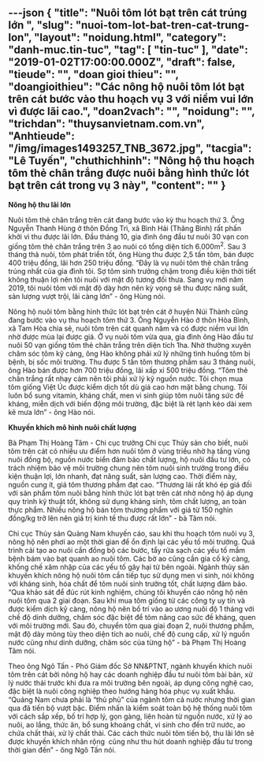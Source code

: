 ---json
{
    "title": "Nuôi tôm lót bạt trên cát  trúng lớn ",
    "slug": "nuoi-tom-lot-bat-tren-cat-trung-lon",
    "layout": "noidung.html",
    "category": "danh-muc.tin-tuc",
    "tag": [
        "tin-tuc"
    ],
    "date": "2019-01-02T17:00:00.000Z",
    "draft": false,
    "tieude": "",
    "doan gioi thieu": "",
    "doangioithieu": "Các nông hộ nuôi tôm lót bạt trên cát bước vào thu hoạch vụ 3 với niềm vui lớn vì được lãi cao.",
    "doan2vach": "",
    "noidung": "",
    "trichdan": "thuysanvietnam.com.vn",
    "Anhtieude": "/img/images1493257_TNB_3672.jpg",
    "tacgia": "Lê Tuyến",
    "chuthichhinh": "Nông hộ thu hoạch tôm thẻ chân trắng được nuôi bằng hình thức lót bạt trên cát trong vụ 3 này",
    "__content__": ""
}
---
<p><strong>N&ocirc;ng hộ thu l&atilde;i lớn</strong></p>

<p>Nu&ocirc;i t&ocirc;m thẻ ch&acirc;n trắng tr&ecirc;n c&aacute;t đang bước v&agrave;o kỳ thu hoạch thứ 3. &Ocirc;ng Nguyễn Thanh H&ugrave;ng ở th&ocirc;n Đồng Tr&igrave;, x&atilde; B&igrave;nh Hải (Thăng B&igrave;nh) rất phấn khởi v&igrave; thu được l&atilde;i lớn. Đầu th&aacute;ng 10, gia đ&igrave;nh &ocirc;ng đầu tư nu&ocirc;i 30 vạn con giống t&ocirc;m thẻ ch&acirc;n trắng tr&ecirc;n 3 ao nu&ocirc;i c&oacute; tổng diện t&iacute;ch 6.000m<sup>2</sup>. Sau 3 th&aacute;ng thả nu&ocirc;i, t&ocirc;m ph&aacute;t triển tốt, &ocirc;ng H&ugrave;ng thu được 2,5 tấn t&ocirc;m, b&aacute;n được 400 triệu đồng, l&atilde;i hơn 250 triệu đồng. &ldquo;Đ&acirc;y l&agrave; vụ nu&ocirc;i t&ocirc;m thẻ ch&acirc;n trắng tr&uacute;ng nhất của gia đ&igrave;nh t&ocirc;i. Sợ t&ocirc;m sinh trưởng chậm trong điều kiện thời tiết kh&ocirc;ng thuận lợi n&ecirc;n t&ocirc;i nu&ocirc;i với mật độ tương đối thưa. Sang vụ mới năm 2019, t&ocirc;i nu&ocirc;i t&ocirc;m với mật độ d&agrave;y hơn n&ecirc;n kỳ vọng sẽ thu được năng suất, sản lượng vượt trội, l&atilde;i c&agrave;ng lớn&rdquo; - &ocirc;ng H&ugrave;ng n&oacute;i.</p>

<p>N&ocirc;ng hộ nu&ocirc;i t&ocirc;m bằng h&igrave;nh thức l&oacute;t bạt tr&ecirc;n c&aacute;t ở huyện N&uacute;i Th&agrave;nh cũng đang bước v&agrave;o vụ thu hoạch t&ocirc;m thứ 3. &Ocirc;ng Nguyễn H&agrave;o ở th&ocirc;n H&ograve;a B&igrave;nh, x&atilde; Tam H&ograve;a chia sẻ, nu&ocirc;i t&ocirc;m tr&ecirc;n c&aacute;t quanh năm v&agrave; c&oacute; được niềm vui lớn nhờ được m&ugrave;a lại được gi&aacute;. Ở vụ nu&ocirc;i t&ocirc;m vừa qua, gia đ&igrave;nh &ocirc;ng H&agrave;o đầu tư nu&ocirc;i 50 vạn giống t&ocirc;m thẻ ch&acirc;n trắng tr&ecirc;n diện t&iacute;ch 1ha. Nhờ thường xuy&ecirc;n chăm s&oacute;c t&ocirc;m kỹ c&agrave;ng, &ocirc;ng H&agrave;o kh&ocirc;ng phải xử l&yacute; những t&igrave;nh huống t&ocirc;m bị bệnh, bị sốc m&ocirc;i trường. Thu được 5 tấn t&ocirc;m thương phẩm sau 3 th&aacute;ng nu&ocirc;i, &ocirc;ng H&agrave;o b&aacute;n được hơn 700 triệu đồng, l&atilde;i xấp xỉ 500 triệu đồng. &ldquo;T&ocirc;m thẻ ch&acirc;n trắng rất nhạy cảm n&ecirc;n t&ocirc;i phải xử l&yacute; kỹ nguồn nước. T&ocirc;i chọn mua t&ocirc;m giống Việt &Uacute;c được kiểm dịch tốt d&ugrave; gi&aacute; cao hơn mặt bằng chung. T&ocirc;i lu&ocirc;n bổ sung vitamin, kh&aacute;ng chất, men vi sinh gi&uacute;p t&ocirc;m nu&ocirc;i tăng sức đề kh&aacute;ng, miễn dịch với biến động m&ocirc;i trường, đặc biệt l&agrave; r&eacute;t lạnh k&eacute;o d&agrave;i xem kẽ mưa lớn&rdquo; - &ocirc;ng H&agrave;o n&oacute;i.</p>

<p><strong>Khuyến kh&iacute;ch m&ocirc; h&igrave;nh nu&ocirc;i chất lượng</strong></p>

<p>B&agrave; Phạm Thị Ho&agrave;ng T&acirc;m - Chi cục trưởng Chi cục Thủy sản cho biết, nu&ocirc;i t&ocirc;m tr&ecirc;n c&aacute;t c&oacute; nhiều ưu điểm hơn nu&ocirc;i t&ocirc;m ở v&ugrave;ng triều nhờ hạ tầng v&ugrave;ng nu&ocirc;i đồng bộ, nguồn nước biển đảm bảo chất lượng, hộ nu&ocirc;i đầu tư lớn, c&oacute; tr&aacute;ch nhiệm bảo vệ m&ocirc;i trường chung n&ecirc;n t&ocirc;m nu&ocirc;i sinh trưởng trong điều kiện thuận lợi, lớn nhanh, đạt năng suất, sản lượng cao. Thời điểm n&agrave;y, nguồn cung &iacute;t, gi&aacute; t&ocirc;m thương phẩm đạt cao. &ldquo;Thương l&aacute;i rất kh&oacute; &eacute;p gi&aacute; đối với sản phẩm t&ocirc;m nu&ocirc;i bằng h&igrave;nh thức l&oacute;t bạt tr&ecirc;n c&aacute;t nhờ n&ocirc;ng hộ &aacute;p dụng quy tr&igrave;nh kỹ thuật tốt, kh&ocirc;ng sử dụng kh&aacute;ng sinh, t&ocirc;m chất lượng, an to&agrave;n thực phẩm. Nhiều n&ocirc;ng hộ b&aacute;n t&ocirc;m thương phẩm với gi&aacute; từ 150 ngh&igrave;n đồng/kg trở l&ecirc;n n&ecirc;n gi&aacute; trị kinh tế thu được rất lớn&rdquo; - b&agrave; T&acirc;m n&oacute;i.</p>

<p>Chi cục Thủy sản Quảng Nam khuyến c&aacute;o, sau khi thu hoạch t&ocirc;m nu&ocirc;i vụ 3, n&ocirc;ng hộ n&ecirc;n phơi ao một thời gian để ổn định lại c&aacute;c yếu tố m&ocirc;i trường. Qu&aacute; tr&igrave;nh cải tạo ao nu&ocirc;i cần đồng bộ c&aacute;c bước, tẩy rửa sạch c&aacute;c yếu tố mầm bệnh b&aacute;m v&agrave;o bạt quanh ao nu&ocirc;i t&ocirc;m. C&aacute;c bờ ao cũng cần gia cố kỹ c&agrave;ng, khống chế x&acirc;m nhập của c&aacute;c yếu tố g&acirc;y hại từ b&ecirc;n ngo&agrave;i. Ng&agrave;nh thủy sản khuyến kh&iacute;ch n&ocirc;ng hộ nu&ocirc;i t&ocirc;m cần tiếp tục sử dụng men vi sinh, n&oacute;i kh&ocirc;ng với kh&aacute;ng sinh, h&oacute;a chất để t&ocirc;m nu&ocirc;i sinh trưởng tốt, chất lượng đảm bảo. &ldquo;Qua khảo s&aacute;t để đ&uacute;c r&uacute;t kinh nghiệm, ch&uacute;ng t&ocirc;i khuyến c&aacute;o n&ocirc;ng hộ n&ecirc;n nu&ocirc;i t&ocirc;m qua 2 giai đoạn. Sau khi mua t&ocirc;m giống từ c&aacute;c c&ocirc;ng ty uy t&iacute;n v&agrave; được kiểm dịch kỹ c&agrave;ng, n&ocirc;ng hộ n&ecirc;n bố tr&iacute; v&agrave;o ao ương nu&ocirc;i độ 1 th&aacute;ng với chế độ dinh dưỡng, chăm s&oacute;c đặc biệt để t&ocirc;m n&acirc;ng cao sức đề kh&aacute;ng, quen với m&ocirc;i trường mới. Sau đ&oacute;, chuyển t&ocirc;m qua giai đoạn 2, nu&ocirc;i thương phẩm, mật độ d&agrave;y mỏng t&ugrave;y theo diện t&iacute;ch ao nu&ocirc;i, chế độ cung cấp, xử l&yacute; nguồn nước cũng như dinh dưỡng, chăm s&oacute;c của từng hộ&rdquo; - b&agrave; Phạm Thị Ho&agrave;ng T&acirc;m n&oacute;i.</p>

<p>Theo &ocirc;ng Ng&ocirc; Tấn - Ph&oacute; Gi&aacute;m đốc Sở NN&amp;PTNT, ng&agrave;nh khuyến kh&iacute;ch nu&ocirc;i t&ocirc;m tr&ecirc;n c&aacute;t bởi n&ocirc;ng hộ hay c&aacute;c doanh nghiệp đầu tư nu&ocirc;i t&ocirc;m b&agrave;i bản, xử l&yacute; nước thải trước khi đưa ra m&ocirc;i trường b&ecirc;n ngo&agrave;i, &aacute;p dụng c&ocirc;ng nghệ cao, đặc biệt l&agrave; nu&ocirc;i c&ocirc;ng nghiệp theo hướng h&agrave;ng h&oacute;a phục vụ xuất khẩu. &ldquo;Quảng Nam chưa phải l&agrave; &ldquo;thủ phủ&rdquo; của ng&agrave;nh t&ocirc;m cả nước nhưng thời gian qua đ&atilde; tiến bộ vượt bậc. Điểm nhấn l&agrave; kiểm so&aacute;t to&agrave;n bộ hệ thống nu&ocirc;i t&ocirc;m với c&aacute;ch sắp xếp, bố tr&iacute; hợp l&yacute;, gọn g&agrave;ng, li&ecirc;n ho&agrave;n từ nguồn nước, xử l&yacute; ao nu&ocirc;i, ao lắng, thức ăn, bổ sung kho&aacute;ng chất, vi sinh cho đến trữ nước, ao chứa chất thải, xử l&yacute; chất thải. C&aacute;c c&aacute;ch thức nu&ocirc;i t&ocirc;m tiến bộ, thu l&atilde;i lớn sẽ được khuyến kh&iacute;ch nh&acirc;n rộng&nbsp; cũng như thu h&uacute;t doanh nghiệp đầu tư trong thời gian đến&rdquo; - &ocirc;ng Ng&ocirc; Tấn n&oacute;i.</p>
